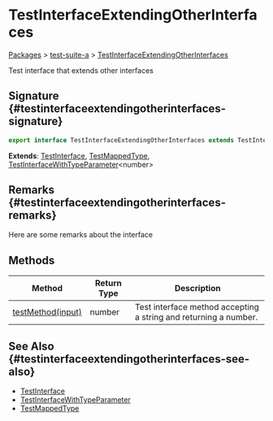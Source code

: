 # TestInterfaceExtendingOtherInterfaces

[Packages](/) > [test-suite-a](/test-suite-a/) > [TestInterfaceExtendingOtherInterfaces](/test-suite-a/testinterfaceextendingotherinterfaces-interface/)

Test interface that extends other interfaces

## Signature {#testinterfaceextendingotherinterfaces-signature}

```typescript
export interface TestInterfaceExtendingOtherInterfaces extends TestInterface, TestMappedType, TestInterfaceWithTypeParameter<number>
```

**Extends**: [TestInterface](/test-suite-a/testinterface-interface/), [TestMappedType](/test-suite-a/testmappedtype-typealias/), [TestInterfaceWithTypeParameter](/test-suite-a/testinterfacewithtypeparameter-interface/)\<number>

## Remarks {#testinterfaceextendingotherinterfaces-remarks}

Here are some remarks about the interface

## Methods

| Method | Return Type | Description |
| - | - | - |
| [testMethod(input)](/test-suite-a/testinterfaceextendingotherinterfaces-interface/testmethod-methodsignature) | number | Test interface method accepting a string and returning a number. |

## See Also {#testinterfaceextendingotherinterfaces-see-also}

- [TestInterface](/test-suite-a/testinterface-interface/)
- [TestInterfaceWithTypeParameter](/test-suite-a/testinterfacewithtypeparameter-interface/)
- [TestMappedType](/test-suite-a/testmappedtype-typealias/)
